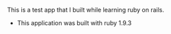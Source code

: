 This is a test app that I built while learning ruby on rails. 
* This application was built with ruby 1.9.3


